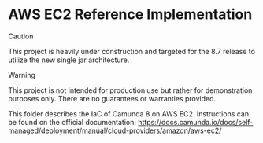 # AWS EC2 Reference Implementation

> [!CAUTION]
> This project is heavily under construction and targeted for the 8.7 release to utilize the new single jar architecture.

> [!WARNING]
> This project is not intended for production use but rather for demonstration purposes only. There are no guarantees or warranties provided.

This folder describes the IaC of Camunda 8 on AWS EC2.
Instructions can be found on the official documentation: https://docs.camunda.io/docs/self-managed/deployment/manual/cloud-providers/amazon/aws-ec2/
